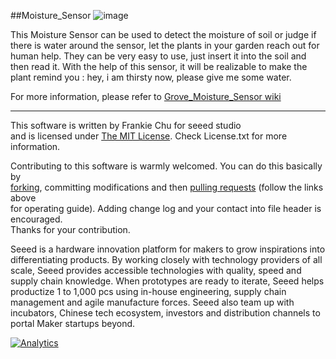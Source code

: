 ##Moisture_Sensor
![image](https://statics3.seeedstudio.com/images/101020008%201.jpg)

This Moisture Sensor can be used to detect the moisture of soil or judge if there is water around the sensor, let the plants in your garden reach out for human help. They can be very easy to use, just insert it into the soil and then read it. With the help of this sensor, it will be realizable to make the plant remind you : hey, i am thirsty now, please give me some water.

For more information, please refer to [Grove_Moisture_Sensor wiki][1]

----
This software is written by Frankie Chu for seeed studio<br>
and is licensed under [The MIT License](http://opensource.org/licenses/mit-license.php). Check License.txt for more information.<br>

Contributing to this software is warmly welcomed. You can do this basically by<br>
[forking](https://help.github.com/articles/fork-a-repo), committing modifications and then [pulling requests](https://help.github.com/articles/using-pull-requests) (follow the links above<br>
for operating guide). Adding change log and your contact into file header is encouraged.<br>
Thanks for your contribution.

Seeed is a hardware innovation platform for makers to grow inspirations into differentiating products. By working closely with technology providers of all scale, Seeed provides accessible technologies with quality, speed and supply chain knowledge. When prototypes are ready to iterate, Seeed helps productize 1 to 1,000 pcs using in-house engineering, supply chain management and agile manufacture forces. Seeed also team up with incubators, Chinese tech ecosystem, investors and distribution channels to portal Maker startups beyond.


[1]:https://www.seeedstudio.com/s/Grove-Moisture-Sensor-p-955.html


[![Analytics](https://ga-beacon.appspot.com/UA-46589105-3/Moisture_Sensor)](https://github.com/igrigorik/ga-beacon)

